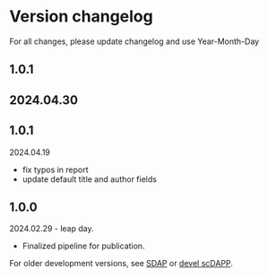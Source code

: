 # Version changelog

For all changes, please update changelog and use Year-Month-Day


## 1.0.1

2024.04.30
- 


## 1.0.1

2024.04.19
- fix typos in report
- update default title and author fields


## 1.0.0

2024.02.29 - leap day.
- Finalized pipeline for publication.



For older development versions, see [SDAP](https://github.com/FerrenaAlexander/SDAP) or [devel scDAPP](https://github.com/FerrenaAlexander/scDAPP/).
